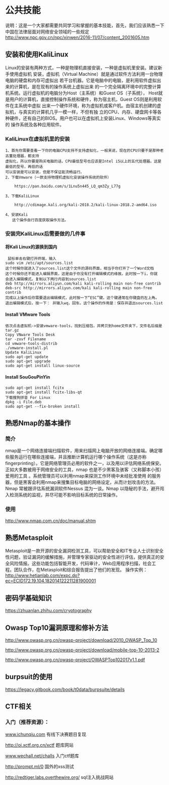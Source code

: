 # 公共技能
  说明：这是一个大家都需要共同学习和掌握的基本技能，首先，我们应该熟悉一下中国在法律层面对网络安全领域的一些规定
  http://www.npc.gov.cn/npc/xinwen/2016-11/07/content_2001605.htm
  
##   安装和使用KaliLinux
   Linux的安装有两种方式，一种是物理机直接安装，一种是虚拟机里安装。建议新手使用虚拟机
   安装，虚拟机（Virtual Machine）就是通过软件方法利用一台物理电脑的硬盘和内存可虚拟出
   若干台机器。它是电脑中的电脑，是利用软件虚拟出来的计算机，是在现有的操作系统上虚拟出来
   的一个完全隔离环境中的完整计算机系统。运行虚拟机的电脑分为Host（主系统）和Guest OS（子系统），
   Host就是用户的计算机，直接控制操作系统和硬件，称为宿主机，Guest OS则是利用软件在主系统中虚拟
   出来一个硬件环境，称为虚拟机或客户机。由宿主机创建的虚拟机，与真实的计算机几乎一模一样，不但有独
   立的CPU、内存、硬盘网卡等各种硬件，还有自己的BIOS。用户也可以在虚拟机上安装Linux、Windows等真实的
   操作系统及各种应用软件。
### KaliLinux在虚拟机里的安装
    1、首先你需要查看一下你的电脑CPU支持不支持虚拟化，一般来说，现在的CPU只要不是那种老古董处理器，都支持
    虚拟化，所以你要是购买电脑的话，CPU最低型号也应该是Intel i5以上的五代处理器。这是最低的型号，再低的话
    可以安装是可以安装，但是不保证能流畅运行。
    2、下载Vmware（一款支持物理机虚拟化安装操作系统的软件）
    
        https://pan.baidu.com/s/1Lnu5n445_LQ_qm3Zy_L77g
       
    3、下载KaliLinux
    
        http://cdimage.kali.org/kali-2018.2/kali-linux-2018.2-amd64.iso  
        
    4、安装Kali
       这个操作自行百度获取操作方法。
### 安装完KaliLinux后需要做的几件事
#### 将Kali Linux的源换到国内
     鼠标单击右键打开终端，输入
    sudo vim /etc/apt/sources.list
    这个时候你就进入了sources.list这个文件的源码界面，相当于你打开了一个Word文档
    这个时候你还不能进入编辑界面，这是由于你没有打开编辑模式的缘故。此时按一下i，你就
    会进入编辑模式。复制以下两行内容到sources.list
    deb http://mirrors.aliyun.com/kali kali-rolling main non-free contrib
    deb-src http://mirrors.aliyun.com/kali kali-rolling main non-free contrib
    完成以上操作后你需要退出编辑模式，此时按一下“ESC”键，这个键通常在你键盘的左上角。
    退出编辑模式后，按一下： 并输入wq，回车。这个操作的作用是：保存并退出sources.list
    
#### Install VMware Tools
    依次点击虚拟机->安装vmware-tools，找到压缩包，并拷贝到home文件夹下，文件名后缀是
    tar.gz
    Copy VNware Tools Desk
    tar -zxvf Filename
    cd vmware-tools-distrib
    ./vmware-install.pl
    Update KaliLinux
    sudo apt-get update
    sudo apt-get upgrade
    sudo apt-get install linux-source
#### Install SouGouPinYin
    sudo apt-get install fcitx
    sudo apt-get install fcitx-libs-qt
    下载搜狗拼音 For Linux
    dpkg -i File.deb
    sudo apt-get --fix-broken install
## 熟悉Nmap的基本操作
### 简介
nmap是一个网络连接端扫描软件，用来扫描网上电脑开放的网络连接端。确定哪些服务运行在哪些连接端，并且推断计算机运行哪个操作系统（这是亦称 fingerprinting）。它是网络管理员必用的软件之一，以及用以评估网络系统保安。
正如大多数被用于网络安全的工具，nmap 也是不少黑客及骇客（又称脚本小孩）爱用的工具 。系统管理员可以利用nmap来探测工作环境中未经批准使用
的服务器，但是黑客会利用nmap来搜集目标电脑的网络设定，从而计划攻击的方法。
Nmap 常被跟评估系统漏洞软件Nessus 混为一谈。Nmap 以隐秘的手法，避开闯入检测系统的监视，并尽可能不影响目标系统的日常操作。
### 使用
  http://www.nmap.com.cn/doc/manual.shtm
## 熟悉Metasploit
Metasploit是一款开源的安全漏洞检测工具，可以帮助安全和IT专业人士识别安全性问题，验证漏洞的缓解措施，并管理专家驱动的安全性进行评估，提供真正的安全风险情报。这些功能包括智能开发，代码审计，Web应用程序扫描，社会工程。团队合作，在Metasploit和综合报告提出了他们的发现。
操作实例：
   http://www.hetianlab.com/expc.do?ec=ECID172.19.104.182014122211281900001
## 密码学基础知识
   https://zhuanlan.zhihu.com/cryptography
## Owasp Top10漏洞原理和修补方法
  http://www.owasp.org.cn/owasp-project/download/2010_OWASP_Top_10
  
  http://www.owasp.org.cn/owasp-project/download/mobile-top-10-2013-2
  
  http://www.owasp.org.cn/owasp-project/OWASPTop102017v1.1.pdf
## burpsuit的使用
  https://legacy.gitbook.com/book/t0data/burpsuite/details
  
## CTF相关
### 入门（推荐资源）：
  www.ichunqiu.com 有线下决赛题目复现
  
  http://oj.xctf.org.cn/xctf 题库网站
  
  www.wechall.net/challs 入门ctf题库
  
  http://prompt.ml/0 国外的xss测试
  
  http://redtiger.labs.overthewire.org/ sql注入挑战网站
